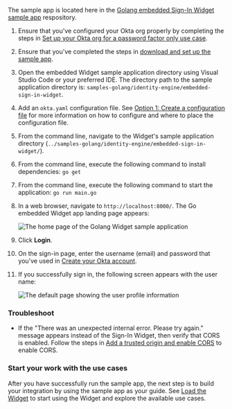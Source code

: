 
The sample app is located here in the [Golang embedded Sign-In Widget sample app](https://github.com/okta/samples-golang/tree/master/identity-engine/embedded-sign-in-widget) respository.

1. Ensure that you've configured your Okta org properly by completing the steps in [Set up your Okta org for a password factor only use case](/docs/guides/oie-embedded-common-org-setup/go/main/#set-up-your-okta-org-for-a-password-factor-only-use-case).
1. Ensure that you've completed the steps in [download and set up the sample app](/docs/guides/oie-embedded-common-download-setup-app/go/main/).
1. Open the embedded Widget sample application directory using Visual Studio Code or
   your preferred IDE. The directory path to the sample application directory is: `samples-golang/identity-engine/embedded-sign-in-widget`.
1. Add an `okta.yaml` configuration file. See [Option 1: Create a configuration file](/docs/guides/oie-embedded-common-download-setup-app/go/main/#option-1-create-a-configuration-file) for more information on how to configure and where to place the configuration file.
1. From the command line, navigate to the Widget's sample application directory (`../samples-golang/identity-engine/embedded-sign-in-widget/`).
1. From the command line, execute the following command to install dependencies: `go get`
1. From the command line, execute the following command to start the application: `go run main.go`
1. In a web browser, navigate to `http://localhost:8000/`. The Go embedded Widget app landing page appears:

    ![The home page of the Golang Widget sample application](/img/oie-embedded-sdk/oie-embedded-widget-golang-sample-app-home-page.png)

1. Click **Login**.
1. On the sign-in page, enter the username (email) and password that you've used in [Create your Okta account](/docs/guides/oie-embedded-common-org-setup/go/main/#create-your-okta-account).
1. If you successfully sign in, the following screen appears with the user name:

   <div class="common-image-format">

    ![The default page showing the user profile information](/img/oie-embedded-sdk/oie-embedded-widget-golang-sample-app-user-default-page.png)

   </div>

### Troubleshoot

* If the "There was an unexpected internal error. Please try again." message appears instead of the Sign-In Widget, then verify that CORS is enabled. Follow the steps in [Add a trusted origin and enable CORS](/docs/guides/oie-embedded-common-org-setup/go/main/#add-a-trusted-origin-and-enable-cors) to enable CORS.

### Start your work with the use cases

After you have successfully run the sample app, the next step is to build your integration by using the sample app as your guide. See [Load the Widget](/docs/guides/oie-embedded-widget-use-case-load/go/main/) to start using the Widget and explore the available use cases.
